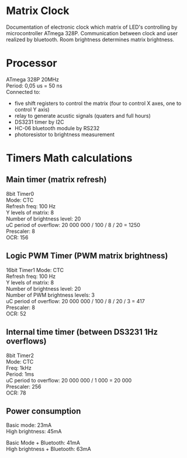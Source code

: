# Matrix Clock
Documentation of electronic clock which matrix of LED's controlling by microcontroller ATmega 328P. Communication between clock and user realized by bluetooth. Room brightness determines matrix brightness.
# Processor
ATmega 328P 20MHz  
Period: 0,05 us = 50 ns  
Connected to:
* five shift registers to control the matrix (four to control X axes, one to control Y axis) 
* relay to generate acustic signals (quaters and full hours)
* DS3231 timer by I2C
* HC-06 bluetooth module by RS232
* photoresistor to brightness measurement

# Timers Math calculations

## Main timer (matrix refresh)
8bit Timer0  
Mode: CTC  
Refresh freq: 100 Hz  
Y levels of matrix: 8  
Number of brightness level: 20  
uC period of overflow: 20 000 000 / 100 / 8 / 20 =  1250  
Prescaler: 8  
OCR: 156  

## Logic PWM Timer (PWM matrix brightness)
16bit Timer1
Mode: CTC  
Refresh freq: 100 Hz  
Y levels of matrix: 8  
Number of brightness level: 20  
Number of PWM brightness levels: 3  
uC period of overflow: 20 000 000 / 100 / 8 / 20 / 3 =  417  
Prescaler: 8  
OCR: 52  

## Internal time timer (between DS3231 1Hz overflows)
8bit Timer2  
Mode: CTC  
Freq: 1kHz  
Period: 1ms  
uC period to overflow: 20 000 000 / 1 000 = 20 000  
Prescaler: 256    
OCR: 78  

## Power consumption
Basic mode: 23mA  
High brightness: 45mA  

Basic Mode + Bluetooth: 41mA  
High brightness + Bluetooth: 63mA  
